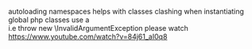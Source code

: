 autoloading namespaces helps with classes clashing
when instantiating global php classes use a \
i.e throw new \InvalidArgumentException
please watch https://www.youtube.com/watch?v=84j61_aI0q8